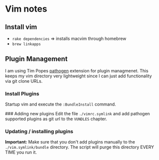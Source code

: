 # Vim notes

## Install vim

* `rake dependencies` => installs macvim through homebrew
* `brew linkapps`

## Plugin Management
I am using Tim Popes [pathogen](https://github.com/tpope/vim-pathogen) extension for plugin managmenet.
This keeps my vim directory very lightweight since I can just add functionality via git clone URLs.

### Install Plugins
Startup vim and execute the `:BundleInstall` command.

### Adding new plugins
Edit the file `./vimrc.symlink` and add pathogen supported plugins as git url to the `VUNDLES` chapter.

### Updating / installing plugins

**Important:** Make sure that you don't add plugins manually to the `./vim.symlink/bundle` directory. The
script will purge this directory EVERY TIME you run it.
